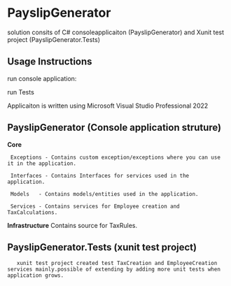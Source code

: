 # PayslipGenerator
solution consits of C# consoleapplicaiton (PayslipGenerator) and Xunit test project (PayslipGenerator.Tests)
## Usage Instructions
 run console application:
 
 run Tests

 Applicaiton is written using Microsoft Visual Studio Professional 2022 
 
 ## PayslipGenerator (Console application struture)
 
  **Core** 
  
     Exceptions - Contains custom exception/exceptions where you can use it in the application.
                      
     Interfaces - Contains Interfaces for services used in the application.
     
     Models   - Contains models/entities used in the application.
     
     Services - Contains services for Employee creation and TaxCalculations.
     
  **Infrastructure** 
      Contains source for TaxRules. 
    
 ## PayslipGenerator.Tests (xunit test project)
       xunit test project created test TaxCreation and EmployeeCreation services mainly.possible of extending by adding more unit tests when application grows.  
